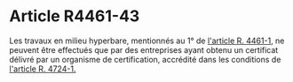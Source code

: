 # Article R4461-43

Les travaux en milieu hyperbare, mentionnés au 1° de [l'article R. 4461-1][1], ne peuvent être effectués que par des entreprises ayant obtenu un certificat délivré par un organisme de certification, accrédité dans les conditions de [l'article R. 4724-1.][2]

 [1]: /affichCodeArticle.do?cidTexte=LEGITEXT000006072050&idArticle=LEGIARTI000023414500&dateTexte=&categorieLien=cid
 [2]: /affichCodeArticle.do?cidTexte=LEGITEXT000006072050&idArticle=LEGIARTI000018493885&dateTexte=&categorieLien=cid